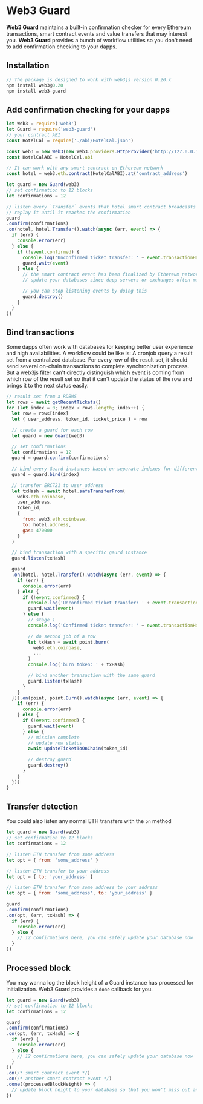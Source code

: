 # Web3 Guard

**Web3 Guard** maintains a built-in confirmation checker for every Ethereum transactions, smart contract events and value transfers that may interest you. **Web3 Guard** provides a bunch of workflow utilities so you don't need to add confirmation checking to your dapps.

## Installation

```javascript
// The package is designed to work with web3js version 0.20.x
npm install web3@0.20
npm install web3-guard
```

## Add confirmation checking for your dapps

```javascript
let Web3 = require('web3')
let Guard = require('web3-guard')
// your contract ABI
const HotelCal = require('./abi/HotelCal.json')

const web3 = new Web3(new Web3.providers.HttpProvider('http://127.0.0.1:8545'))
const HotelCalABI = HotelCal.abi

// It can work with any smart contract on Ethereum network
const hotel = web3.eth.contract(HotelCalABI).at('contract_address')

let guard = new Guard(web3)
// set confirmation to 12 blocks
let confirmations = 12

// listen every `Transfer` events that hotel smart contract broadcasts
// replay it until it reaches the confirmation
guard
.confirm(confirmations)
.on(hotel, hotel.Transfer().watch(async (err, event) => {
  if (err) {
    console.error(err)
  } else {
    if (!event.confirmed) {
      console.log('Unconfirmed ticket transfer: ' + event.transactionHash)
      guard.wait(event)
    } else {
      // the smart contract event has been finalized by Ethereum network(12 confirmations)
      // update your databases since dapp servers or exchanges often maintain several centrailzed datbases for better performance and user expeirence

      // you can stop listening events by doing this
      guard.destroy()
    }
  }
))
```

## Bind transactions

Some dapps often work with databases for keeping better user experience and high availabilities. A workflow could be like is: A cronjob query a result set from a centralized database. For every row of the result set, it should send several on-chain transactions to complete synchronization process. But a web3js filter can't directly distinguish which event is coming from which row of the result set so that it can't update the status of the row and brings it to the next status easily.

```javascript
// result set from a RDBMS
let rows = await getRecentTickets()
for (let index = 0; index < rows.length; index++) {
  let row = rows[index]
  let { user_address, token_id, ticket_price } = row

  // create a guard for each row
  let guard = new Guard(web3)

  // set confirmations
  let confirmations = 12
  guard = guard.confirm(confirmations)

  // bind every Guard instances based on separate indexes for different row
  guard = guard.bind(index)

  // transfer ERC721 to user_address
  let txHash = await hotel.safeTransferFrom(
    web3.eth.coinbase,
    user_address,
    token_id,
    {
      from: web3.eth.coinbase,
      to: hotel.address,
      gas: 470000
    }
  )

  // bind transaction with a specific gaurd instance
  guard.listen(txHash)

  guard
  .on(hotel, hotel.Transfer().watch(async (err, event) => {
    if (err) {
      console.error(err)
    } else {
      if (!event.confirmed) {
        console.log('Unconfirmed ticket transfer: ' + event.transactionHash)
        guard.wait(event)
      } else {
        // stage 1
        console.log('Confirmed ticket transfer: ' + event.transactionHash)

        // do second job of a row
        let txHash = await point.burn(
          web3.eth.coinbase,
          ...
        )
        console.log('burn token: ' + txHash)

        // bind another transaction with the same guard
        guard.listen(txHash)
      }
    }
  })).on(point, point.Burn().watch(async (err, event) => {
    if (err) {
      console.error(err)
    } else {
      if (!event.confirmed) {
        guard.wait(event)
      } else {
        // mission complete
        // update row status
        await updateTicketToOnChain(token_id)

        // destroy guard
        guard.destroy()
      }
    }
  }))
}
```

## Transfer detection

You could also listen any normal ETH transfers with the `on` method

```javascript
let guard = new Guard(web3)
// set confirmation to 12 blocks
let confirmations = 12

// listen ETH transfer from some address
let opt = { from: 'some_address' }

// listen ETH transfer to your address
let opt = { to: 'your_address' }

// listen ETH transfer from some address to your address
let opt = { from: 'some_address', to: 'your_address' }

guard
.confirm(confirmations)
.on(opt, (err, txHash) => {
  if (err) {
    console.error(err)
  } else {
    // 12 confirmations here, you can safely update your database now
  }
))
```

## Processed block

You may wanna log the block height of a Guard instance has processed for initialization. Web3 Guard provides a `done` callback for you.

```javascript
let guard = new Guard(web3)
// set confirmation to 12 blocks
let confirmations = 12

guard
.confirm(confirmations)
.on(opt, (err, txHash) => {
  if (err) {
    console.error(err)
  } else {
    // 12 confirmations here, you can safely update your database now
  }
))
.on(/* smart contract event */)
.on(/* another smart contract event */)
.done((processedBlockHeight) => {
  // update block height to your database so that you won't miss out any confirmed event or ETH transfer of your dapp
})
```